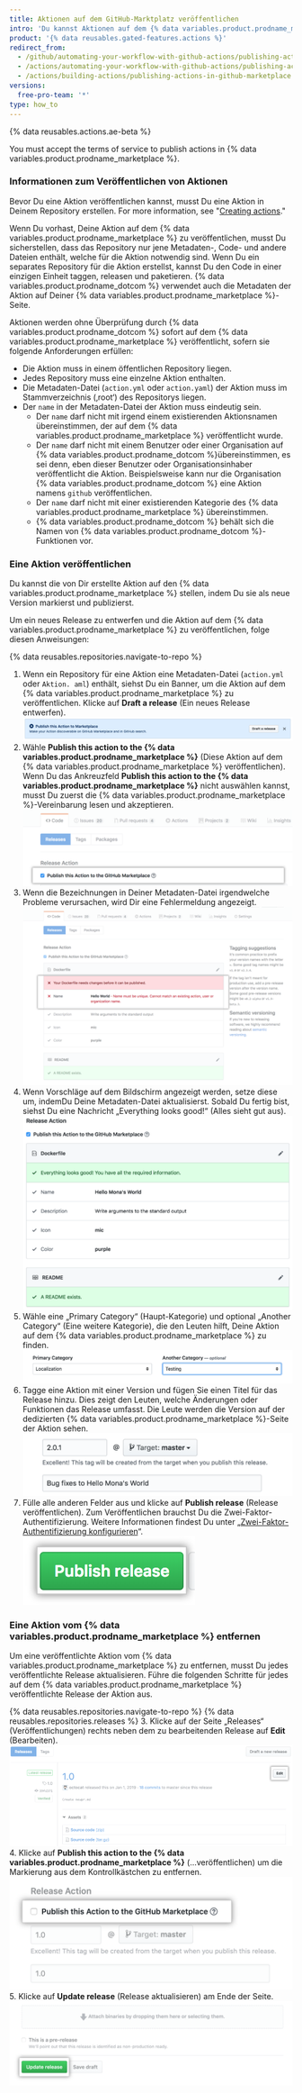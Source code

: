 ```yaml
---
title: Aktionen auf dem GitHub-Marktplatz veröffentlichen
intro: 'Du kannst Aktionen auf dem {% data variables.product.prodname_marketplace %} veröffentlichen und der {% data variables.product.prodname_dotcom %}-Gemeinschaft zur Verfügung stellen.'
product: '{% data reusables.gated-features.actions %}'
redirect_from:
  - /github/automating-your-workflow-with-github-actions/publishing-actions-in-github-marketplace
  - /actions/automating-your-workflow-with-github-actions/publishing-actions-in-github-marketplace
  - /actions/building-actions/publishing-actions-in-github-marketplace
versions:
  free-pro-team: '*'
type: how_to
---
```


{% data reusables.actions.ae-beta %}

You must accept the terms of service to publish actions in {% data variables.product.prodname_marketplace %}.

### Informationen zum Veröffentlichen von Aktionen

Bevor Du eine Aktion veröffentlichen kannst, musst Du eine Aktion in Deinem Repository erstellen. For more information, see "[Creating actions](/actions/creating-actions)."

Wenn Du vorhast, Deine Aktion auf dem {% data variables.product.prodname_marketplace %} zu veröffentlichen, musst Du sicherstellen, dass das Repository nur jene Metadaten-, Code- und andere Dateien enthält, welche für die Aktion notwendig sind. Wenn Du ein separates Repository für die Aktion erstellst, kannst Du den Code in einer einzigen Einheit taggen, releasen und paketieren. {% data variables.product.prodname_dotcom %} verwendet auch die Metadaten der Aktion auf Deiner {% data variables.product.prodname_marketplace %}-Seite.

Aktionen werden ohne Überprüfung durch {% data variables.product.prodname_dotcom %} sofort auf dem {% data variables.product.prodname_marketplace %} veröffentlicht, sofern sie folgende Anforderungen erfüllen:

- Die Aktion muss in einem öffentlichen Repository liegen.
- Jedes Repository muss eine einzelne Aktion enthalten.
- Die Metadaten-Datei (`action.yml` oder `action.yaml`) der Aktion muss im Stammverzeichnis (‚root‘) des Repositorys liegen.
- Der `name` in der Metadaten-Datei der Aktion muss eindeutig sein.
  - Der `name` darf nicht mit irgend einem existierenden Aktionsnamen übereinstimmen, der auf dem {% data variables.product.prodname_marketplace %} veröffentlicht wurde.
  - Der `name` darf nicht mit einem Benutzer oder einer Organisation auf {% data variables.product.prodname_dotcom %}übereinstimmen, es sei denn, eben dieser Benutzer oder Organisationsinhaber veröffentlicht die Aktion. Beispielsweise kann nur die Organisation {% data variables.product.prodname_dotcom %} eine Aktion namens `github` veröffentlichen.
  - Der `name` darf nicht mit einer existierenden Kategorie des {% data variables.product.prodname_marketplace %} übereinstimmen.
  - {% data variables.product.prodname_dotcom %} behält sich die Namen von {% data variables.product.prodname_dotcom %}-Funktionen vor.

### Eine Aktion veröffentlichen

Du kannst die von Dir erstellte Aktion auf den {% data variables.product.prodname_marketplace %} stellen, indem Du sie als neue Version markierst und publizierst.

Um ein neues Release zu entwerfen und die Aktion auf dem {% data variables.product.prodname_marketplace %} zu veröffentlichen, folge diesen Anweisungen:

{% data reusables.repositories.navigate-to-repo %}
1. Wenn ein Repository für eine Aktion eine Metadaten-Datei (`action.yml` oder `Aktion. aml`) enthält, siehst Du ein Banner, um die Aktion auf dem {% data variables.product.prodname_marketplace %} zu veröffentlichen. Klicke auf **Draft a release** (Ein neues Release entwerfen). ![Schaltfläche um diese Aktion auf dem Marktplatz zu veröffentlichen](/assets/images/help/repository/publish-github-action-to-markeplace-button.png)
1. Wähle **Publish this action to the {% data variables.product.prodname_marketplace %}** (Diese Aktion auf dem {% data variables.product.prodname_marketplace %} veröffentlichen). Wenn Du das Ankreuzfeld **Publish this action to the {% data variables.product.prodname_marketplace %}** nicht auswählen kannst, musst Du zuerst die {% data variables.product.prodname_marketplace %}-Vereinbarung lesen und akzeptieren. ![Veröffentlichung auf dem Marktplatz auswählen](/assets/images/help/repository/marketplace_actions_publish.png)
1. Wenn die Bezeichnungen in Deiner Metadaten-Datei irgendwelche Probleme verursachen, wird Dir eine Fehlermeldung angezeigt. ![Siehe Benachrichtigung](/assets/images/help/repository/marketplace_actions_fixerrors.png)
1. Wenn Vorschläge auf dem Bildschirm angezeigt werden, setze diese um, indemDu Deine Metadaten-Datei aktualisierst. Sobald Du fertig bist, siehst Du eine Nachricht „Everything looks good!“ (Alles sieht gut aus). ![Fehler beheben](/assets/images/help/repository/marketplace_actions_looksgood.png)
1. Wähle eine „Primary Category“ (Haupt-Kategorie) und optional „Another Category“ (Eine weitere Kategorie), die den Leuten hilft, Deine Aktion auf dem {% data variables.product.prodname_marketplace %} zu finden. ![Kategorie wählen](/assets/images/help/repository/marketplace_actions_categories.png)
1. Tagge eine Aktion mit einer Version und fügen Sie einen Titel für das Release hinzu. Dies zeigt den Leuten, welche Änderungen oder Funktionen das Release umfasst. Die Leute werden die Version auf der dedizierten {% data variables.product.prodname_marketplace %}-Seite der Aktion sehen. ![Version taggen](/assets/images/help/repository/marketplace_actions_version.png)
1. Fülle alle anderen Felder aus und klicke auf **Publish release** (Release veröffentlichen). Zum Veröffentlichen brauchst Du die Zwei-Faktor-Authentifizierung. Weitere Informationen findest Du unter „[Zwei-Faktor-Authentifizierung konfigurieren](/articles/configuring-two-factor-authentication/)“. ![Release veröffentlichen](/assets/images/help/repository/marketplace_actions_publishrelease.png)

### Eine Aktion vom {% data variables.product.prodname_marketplace %} entfernen

Um eine veröffentlichte Aktion vom {% data variables.product.prodname_marketplace %} zu entfernen, musst Du jedes veröffentlichte Release aktualisieren. Führe die folgenden Schritte für jedes auf dem {% data variables.product.prodname_marketplace %} veröffentlichte Release der Aktion aus.

{% data reusables.repositories.navigate-to-repo %}
{% data reusables.repositories.releases %}
3. Klicke auf der Seite „Releases“ (Veröffentlichungen) rechts neben dem zu bearbeitenden Release auf **Edit** (Bearbeiten). ![Schaltfläche um das Release zu bearbeiten](/assets/images/help/releases/release-edit-btn.png)
4. Klicke auf **Publish this action to the {% data variables.product.prodname_marketplace %}** (...veröffentlichen) um die Markierung aus dem Kontrollkästchen zu entfernen. ![Schaltfläche um diese Aktion zu verröffentlichen](/assets/images/help/repository/actions-marketplace-unpublish.png)
5. Klicke auf **Update release** (Release aktualisieren) am Ende der Seite. ![Schaltfläche um das Release zu aktualisieren](/assets/images/help/repository/actions-marketplace-update-release.png)
